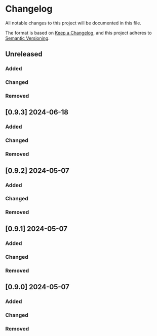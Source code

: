 # Changelog

All notable changes to this project will be documented in this file.

The format is based on [Keep a Changelog](https://keepachangelog.com/en/1.0.0/),
and this project adheres to [Semantic Versioning](https://semver.org/spec/v2.0.0.html).

## Unreleased

### Added

### Changed

### Removed


## [0.9.3] 2024-06-18

### Added

### Changed

### Removed


## [0.9.2] 2024-05-07

### Added

### Changed

### Removed


## [0.9.1] 2024-05-07

### Added

### Changed

### Removed


## [0.9.0] 2024-05-07

### Added

### Changed

### Removed


